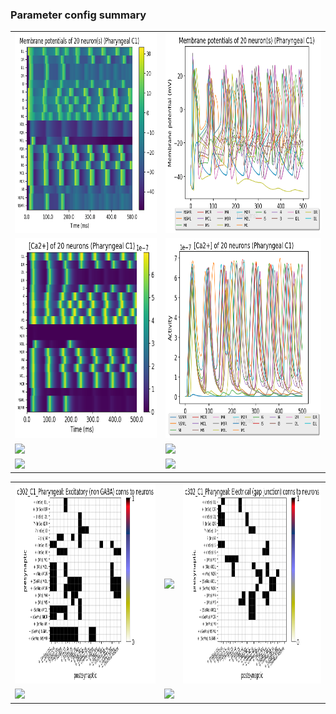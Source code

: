 ### Parameter config summary 
<table>

<tr>
  <td><a href="neurons_C1_Pharyngeal.png"><img alt=" " src="neurons_C1_Pharyngeal.png" height="320"/></a></td>
  <td><a href="traces_neuron_Pharyngeal_C1.png"><img alt=" " src="traces_neuron_Pharyngeal_C1.png" height="320"/></a></td>
</tr>

<tr>
  <td><a href="neuron_activity_C1_Pharyngeal.png"><img alt=" " src="neuron_activity_C1_Pharyngeal.png" height="320"/></a></td>
  <td><a href="traces_neuron_activity_Pharyngeal_C1.png"><img alt=" " src="traces_neuron_activity_Pharyngeal_C1.png" height="320"/></a></td>
</tr>

<tr>
  <td><a href="muscles_C1_Pharyngeal.png"><img alt=" " src="muscles_C1_Pharyngeal.png" height="320"/></a></td>
  <td><a href="traces_muscles_Pharyngeal_C1.png"><img alt=" " src="traces_muscles_Pharyngeal_C1.png" height="320"/></a></td>
</tr>

<tr>
  <td><a href="muscle_activity_C1_Pharyngeal.png"><img alt=" " src="muscle_activity_C1_Pharyngeal.png" height="320"/></a></td>
  <td><a href="traces_muscles_activity_Pharyngeal_C1.png"><img alt=" " src="traces_muscles_activity_Pharyngeal_C1.png" height="320"/></a></td>
</tr>
</table>
<table>

<tr><td><a href="c302_C1_Pharyngeal_exc_to_neurons.png"><img alt=" " src="c302_C1_Pharyngeal_exc_to_neurons.png" height="320"/></a></td>

  <td><a href="c302_C1_Pharyngeal_inh_to_neurons.png"><img alt=" " src="c302_C1_Pharyngeal_inh_to_neurons.png" height="320"/></a></td>

  <td><a href="c302_C1_Pharyngeal_elec_to_neurons.png"><img alt=" " src="c302_C1_Pharyngeal_elec_to_neurons.png" height="320"/></a></td></tr>

<tr><td><a href="c302_C1_Pharyngeal_exc_to_muscles.png"><img alt=" " src="c302_C1_Pharyngeal_exc_to_muscles.png" height="320"/></a></td>

  <td><a href="c302_C1_Pharyngeal_inh_to_muscles.png"><img alt=" " src="c302_C1_Pharyngeal_inh_to_muscles.png" height="320"/></a></td></tr>
</table>
